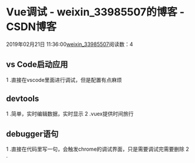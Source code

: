 # Vue调试 - weixin_33985507的博客 - CSDN博客
2019年02月21日 11:36:00[weixin_33985507](https://me.csdn.net/weixin_33985507)阅读数：4
## vs Code启动应用
1 .直接在vscode里面进行调试，但是配置有点麻烦
## devtools
1 .简单，实时编辑数据，实时显示
2 .vuex提供时间旅行
## debugger语句
1 .直接在代码里写一句，会触发chrome的调试界面，只是需要调试完需要删除
2 .
